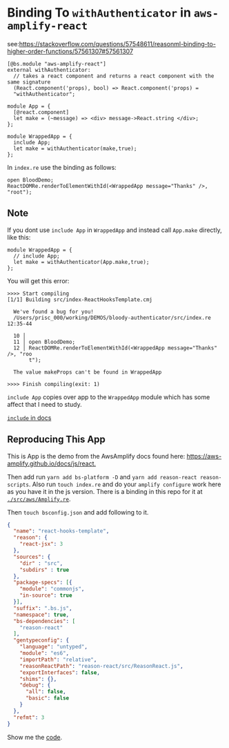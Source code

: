 # Binding To `withAuthenticator` in `aws-amplify-react`

see:<https://stackoverflow.com/questions/57548611/reasonml-binding-to-higher-order-functions/57561307#57561307>

```reason
[@bs.module "aws-amplify-react"]
external withAuthenticator:
  // takes a react component and returns a react component with the same signature
  (React.component('props), bool) => React.component('props) =
  "withAuthenticator";

module App = {
  [@react.component]
  let make = (~message) => <div> message->React.string </div>;
};

module WrappedApp = {
  include App;
  let make = withAuthenticator(make,true);
};

```

In `index.re` use the binding as follows:

```reason
open BloodDemo;
ReactDOMRe.renderToElementWithId(<WrappedApp message="Thanks" />, "root");
```

## Note

If you dont use `include App` in `WrappedApp` and instead call `App.make` directly, like this:

```reason
module WrappedApp = {
  // include App;
  let make = withAuthenticator(App.make,true);
};
```

You will get this error:

```bsh
>>>> Start compiling
[1/1] Building src/index-ReactHooksTemplate.cmj

  We've found a bug for you!
  /Users/prisc_000/working/DEMOS/bloody-authenticator/src/index.re 12:35-44

  10 │
  11 │ open BloodDemo;
  12 │ ReactDOMRe.renderToElementWithId(<WrappedApp message="Thanks" />, "roo
       t");

  The value makeProps can't be found in WrappedApp

>>>> Finish compiling(exit: 1)
```

`include App` copies over app to the `WrappedApp` module which has some affect that I need to study.

[`include` in docs](https://reasonml.github.io/docs/en/module#extending-modules)

## Reproducing This App

This is App is the demo from the AwsAmplify docs found here: <https://aws-amplify.github.io/docs/js/react.>

Then add run `yarn add bs-platform -D` and `yarn add reason-react reason-scripts`. Also run `touch index.re` and do your `amplify configure` work here as you have it in the js version. There is a binding in this repo for it at [`./src/aws/Amplify.re`]('./src/aws/Amplify.re').

Then `touch bsconfig.json` and add following to it.

```json
{
  "name": "react-hooks-template",
  "reason": {
    "react-jsx": 3
  },
  "sources": {
    "dir" : "src",
    "subdirs" : true
  },
  "package-specs": [{
    "module": "commonjs",
    "in-source": true
  }],
  "suffix": ".bs.js",
  "namespace": true,
  "bs-dependencies": [
    "reason-react"
  ],
  "gentypeconfig": {
    "language": "untyped",
    "module": "es6",
    "importPath": "relative",
    "reasonReactPath": "reason-react/src/ReasonReact.js",
    "exportInterfaces": false,
    "shims": {},
    "debug": {
      "all": false,
      "basic": false
    }
  },
  "refmt": 3
}
```

Show me the [code](https://github.com/idkjs/bloody-authenticator).

